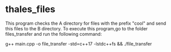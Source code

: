 # thales_files

This program checks the A directory for files with the prefix "cool" and send this files to the B directory.
To execute this program,go to the folder files_transfer and run the following command:

g++ main.cpp -o file_transfer -std=c++17 -lstdc++fs && ./file_transfer 
